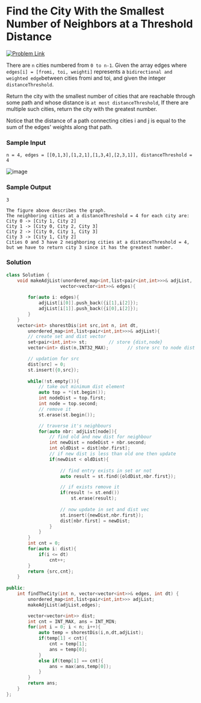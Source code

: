 # Find the City With the Smallest Number of Neighbors at a Threshold Distance

[![Problem Link](https://img.shields.io/badge/-LeetCode-FFA116?style=for-the-badge&logo=LeetCode&logoColor=black)](https://leetcode.com/problems/find-the-city-with-the-smallest-number-of-neighbors-at-a-threshold-distance/description/)

There are `n` cities numbered from `0 to n-1`. Given the array edges where `edges[i] = [fromi, toi, weighti]` 
represents a `bidirectional and weighted edge`between cities fromi and toi, and given the integer `distanceThreshold`.

Return the city with the smallest number of cities that are reachable through some path and whose distance 
is `at most distanceThreshold`, If there are multiple such cities, return the city with the greatest number.

Notice that the distance of a path connecting cities i and j is equal to the sum of the edges' weights along that path.

### Sample Input
```
n = 4, edges = [[0,1,3],[1,2,1],[1,3,4],[2,3,1]], distanceThreshold = 4
```
![image](https://github.com/Harshu05x/ReviseWithArsh-6Companies30Days-Challenge/assets/96901785/ccd40443-caad-4735-8607-ede5c63c7633)

### Sample Output
```
3

The figure above describes the graph. 
The neighboring cities at a distanceThreshold = 4 for each city are:
City 0 -> [City 1, City 2] 
City 1 -> [City 0, City 2, City 3] 
City 2 -> [City 0, City 1, City 3] 
City 3 -> [City 1, City 2] 
Cities 0 and 3 have 2 neighboring cities at a distanceThreshold = 4, but we have to return city 3 since it has the greatest number.
```

### Solution
```cpp
class Solution {
    void makeAdjList(unordered_map<int,list<pair<int,int>>>& adjList, 
                    vector<vector<int>>& edges){
    
        for(auto i: edges){
            adjList[i[0]].push_back({i[1],i[2]});
            adjList[i[1]].push_back({i[0],i[2]});
        }
    }
    vector<int> shorestDis(int src,int n, int dt, 
        unordered_map<int,list<pair<int,int>>>& adjList){
        // create set and dist vector
        set<pair<int,int>> st;        // store {dist,node}
        vector<int> dist(n,INT32_MAX);       // store src to node dist

        // updation for src
        dist[src] = 0;
        st.insert({0,src});
        
        while(!st.empty()){
            // take out minimum dist element
            auto top = *(st.begin());
            int nodeDist = top.first;
            int node = top.second;
            // remove it
            st.erase(st.begin());

            // traverse it's neighbours
            for(auto nbr: adjList[node]){
                // find old and new dist for neighbour
                int newDist = nodeDist + nbr.second;
                int oldDist = dist[nbr.first];
                // if new dist is less than old one then update
                if(newDist < oldDist){
                    
                    // find entry exists in set or not
                    auto result = st.find({oldDist,nbr.first});

                    // if exists remove it
                    if(result != st.end())
                        st.erase(result);
                    
                    // now update in set and dist vec
                    st.insert({newDist,nbr.first});
                    dist[nbr.first] = newDist;
                }
            }
        }
        int cnt = 0;
        for(auto i: dist){
            if(i <= dt)
                cnt++;
        }
        return {src,cnt};
    }
    
public:
    int findTheCity(int n, vector<vector<int>>& edges, int dt) {
        unordered_map<int,list<pair<int,int>>> adjList;
        makeAdjList(adjList,edges);

        vector<vector<int>> dist;
        int cnt = INT_MAX, ans = INT_MIN;
        for(int i = 0; i < n; i++){
            auto temp = shorestDis(i,n,dt,adjList);
            if(temp[1] < cnt){
                cnt = temp[1];
                ans = temp[0];
            }
            else if(temp[1] == cnt){
                ans = max(ans,temp[0]);
            }
        }
        return ans;
    }
};
```
